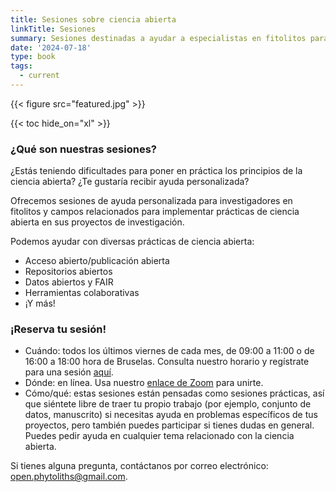 ```yaml
---
title: Sesiones sobre ciencia abierta
linkTitle: Sesiones
summary: Sesiones destinadas a ayudar a especialistas en fitolitos para implementar los principios FAIR en su investigación.
date: '2024-07-18'
type: book
tags:
  - current
---
```


{{< figure src="featured.jpg" >}}

{{< toc hide_on="xl" >}}

### ¿Qué son nuestras sesiones?
¿Estás teniendo dificultades para poner en práctica los principios de la ciencia abierta? ¿Te gustaría recibir ayuda personalizada?

Ofrecemos sesiones de ayuda personalizada para investigadores en fitolitos y campos relacionados para implementar prácticas de ciencia abierta en sus proyectos de investigación.

Podemos ayudar con diversas prácticas de ciencia abierta:

- Acceso abierto/publicación abierta
- Repositorios abiertos
- Datos abiertos y FAIR
- Herramientas colaborativas
- ¡Y más!

### ¡Reserva tu sesión!
- Cuándo: todos los últimos viernes de cada mes, de 09:00 a 11:00 o de 16:00 a 18:00 hora de Bruselas. Consulta nuestro horario y regístrate para una sesión [aquí](https://docs.google.com/spreadsheets/d/1K3yjSGWpK5WoPIiCAUW9sLW_jIKjFvME7aHfMqNPB20/edit?gid=0#gid=0).
- Dónde: en línea. Usa nuestro [enlace de Zoom](https://turing-uk.zoom.us/j/92041814986?pwd=1ScbbKcq54lFun5iwaFYn31K8nvzeY.1) para unirte.
- Cómo/qué: estas sesiones están pensadas como sesiones prácticas, así que siéntete libre de traer tu propio trabajo (por ejemplo, conjunto de datos, manuscrito) si necesitas ayuda en problemas específicos de tus proyectos, pero también puedes participar si tienes dudas en general. Puedes pedir ayuda en cualquier tema relacionado con la ciencia abierta.

Si tienes alguna pregunta, contáctanos por correo electrónico: open.phytoliths@gmail.com.
